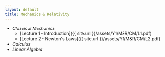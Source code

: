 ```yaml
---
layout: default
title: Mechanics & Relativity
---
```


- *Classical Mechanics*
  - [Lecture 1 - Introduction]({{ site.url }}/assets/Y1/M&R/CM/L1.pdf)
  - [Lecture 2 - Newton's Laws]({{ site.url }}/assets/Y1/M&R/CM/L2.pdf)
- *Calculus*
- *Linear Algebra*
